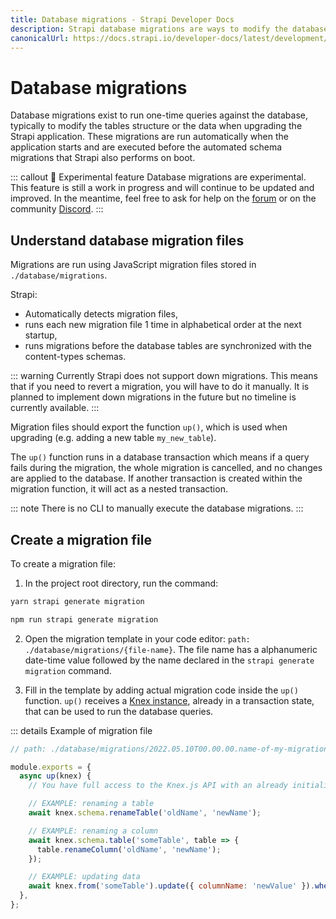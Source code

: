 ```yaml
---
title: Database migrations - Strapi Developer Docs
description: Strapi database migrations are ways to modify the database
canonicalUrl: https://docs.strapi.io/developer-docs/latest/development/backend-customization/database-migrations.html
---
```


# Database migrations

Database migrations exist to run one-time queries against the database, typically to modify the tables structure or the data when upgrading the Strapi application. These migrations are run automatically when the application starts and are executed before the automated schema migrations that Strapi also performs on boot.

::: callout 🚧  Experimental feature
Database migrations are experimental. This feature is still a work in progress and will continue to be updated and improved. In the meantime, feel free to ask for help on the [forum](https://forum.strapi.io/) or on the community [Discord](https://discord.strapi.io).
:::

## Understand database migration files

Migrations are run using JavaScript migration files stored in `./database/migrations`.

Strapi:

- Automatically detects migration files,
- runs each new migration file 1 time in alphabetical order at the next startup,
- runs migrations before the database tables are synchronized with the content-types schemas.

::: warning
Currently Strapi does not support down migrations. This means that if you need to revert a migration, you will have to do it manually. It is planned to implement down migrations in the future but no timeline is currently available.
:::

Migration files should export the function `up()`, which is used when upgrading (e.g. adding a new table `my_new_table`).

The `up()` function runs in a database transaction which means if a query fails during the migration, the whole migration is cancelled, and no changes are applied to the database. If another transaction is created within the migration function, it will act as a nested transaction.

::: note
There is no CLI to manually execute the database migrations.
:::

## Create a migration file

To create a migration file:

1. In the project root directory, run the command:

  <code-group>
  <code-block title="YARN">

  ```bash
  yarn strapi generate migration
  ```

  </code-block>
  <code-block title="NPM">

  ```bash
  npm run strapi generate migration
  ```

  </code-block>
  </code-group>

2. Open the migration template in your code editor: `path: ./database/migrations/{file-name}`. The file name has a alphanumeric date-time value followed by the name declared in the `strapi generate migration` command.

3. Fill in the template by adding actual migration code inside the `up()` function.
`up()` receives a [Knex instance](https://knexjs.org/), already in a transaction state, that can be used to run the database queries.

::: details Example of migration file

```jsx
// path: ./database/migrations/2022.05.10T00.00.00.name-of-my-migration.js

module.exports = {
  async up(knex) {
    // You have full access to the Knex.js API with an already initialized connection to the database

    // EXAMPLE: renaming a table
    await knex.schema.renameTable('oldName', 'newName');

    // EXAMPLE: renaming a column
    await knex.schema.table('someTable', table => {
      table.renameColumn('oldName', 'newName');
    });

    // EXAMPLE: updating data
    await knex.from('someTable').update({ columnName: 'newValue' }).where({ columnName: 'oldValue' });
  },
};
```
